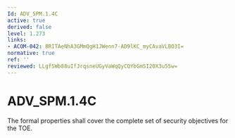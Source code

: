 ```yaml
---
Id: ADV_SPM.1.4C
active: true
derived: false
level: 1.273
links:
- ACOM-042: 8RITAeNhA3GMmQgH1JWenn7-AD9lKC_myCAvaVLBO3I=
normative: true
ref: ''
reviewed: LLgfSWb88uIfJrqsneUGyVaWqQyCQYbGmSI20X3u55w=
---
```


# ADV_SPM.1.4C

The formal properties shall cover the complete set of security objectives for the TOE.